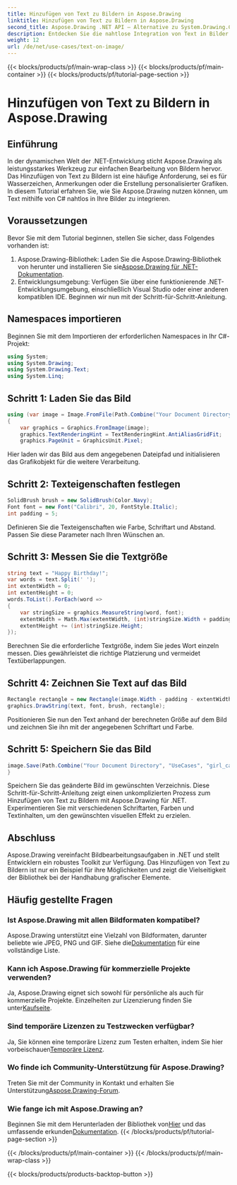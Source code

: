 ```yaml
---
title: Hinzufügen von Text zu Bildern in Aspose.Drawing
linktitle: Hinzufügen von Text zu Bildern in Aspose.Drawing
second_title: Aspose.Drawing .NET API – Alternative zu System.Drawing.Common
description: Entdecken Sie die nahtlose Integration von Text in Bilder mit Aspose.Drawing für .NET. Befolgen Sie unsere Schritt-für-Schritt-Anleitung für eine mühelose Bildbearbeitung. Jetzt downloaden!
weight: 12
url: /de/net/use-cases/text-on-image/
---
```


{{< blocks/products/pf/main-wrap-class >}}
{{< blocks/products/pf/main-container >}}
{{< blocks/products/pf/tutorial-page-section >}}

# Hinzufügen von Text zu Bildern in Aspose.Drawing

## Einführung
In der dynamischen Welt der .NET-Entwicklung sticht Aspose.Drawing als leistungsstarkes Werkzeug zur einfachen Bearbeitung von Bildern hervor. Das Hinzufügen von Text zu Bildern ist eine häufige Anforderung, sei es für Wasserzeichen, Anmerkungen oder die Erstellung personalisierter Grafiken. In diesem Tutorial erfahren Sie, wie Sie Aspose.Drawing nutzen können, um Text mithilfe von C# nahtlos in Ihre Bilder zu integrieren.
## Voraussetzungen
Bevor Sie mit dem Tutorial beginnen, stellen Sie sicher, dass Folgendes vorhanden ist:
1.  Aspose.Drawing-Bibliothek: Laden Sie die Aspose.Drawing-Bibliothek von herunter und installieren Sie sie[Aspose.Drawing für .NET-Dokumentation](https://reference.aspose.com/drawing/net/).
2. Entwicklungsumgebung: Verfügen Sie über eine funktionierende .NET-Entwicklungsumgebung, einschließlich Visual Studio oder einer anderen kompatiblen IDE.
Beginnen wir nun mit der Schritt-für-Schritt-Anleitung.
## Namespaces importieren
Beginnen Sie mit dem Importieren der erforderlichen Namespaces in Ihr C#-Projekt:
```csharp
using System;
using System.Drawing;
using System.Drawing.Text;
using System.Linq;
```
## Schritt 1: Laden Sie das Bild
```csharp
using (var image = Image.FromFile(Path.Combine("Your Document Directory", "UseCases", "girl.jpg")))
{
    var graphics = Graphics.FromImage(image);
    graphics.TextRenderingHint = TextRenderingHint.AntiAliasGridFit;
    graphics.PageUnit = GraphicsUnit.Pixel;
```
Hier laden wir das Bild aus dem angegebenen Dateipfad und initialisieren das Grafikobjekt für die weitere Verarbeitung.
## Schritt 2: Texteigenschaften festlegen
```csharp
SolidBrush brush = new SolidBrush(Color.Navy);
Font font = new Font("Calibri", 20, FontStyle.Italic);
int padding = 5;
```
Definieren Sie die Texteigenschaften wie Farbe, Schriftart und Abstand. Passen Sie diese Parameter nach Ihren Wünschen an.
## Schritt 3: Messen Sie die Textgröße
```csharp
string text = "Happy Birthday!";
var words = text.Split(' ');
int extentWidth = 0;
int extentHeight = 0;
words.ToList().ForEach(word =>
{
    var stringSize = graphics.MeasureString(word, font);
    extentWidth = Math.Max(extentWidth, (int)stringSize.Width + padding);
    extentHeight += (int)stringSize.Height;
});
```
Berechnen Sie die erforderliche Textgröße, indem Sie jedes Wort einzeln messen. Dies gewährleistet die richtige Platzierung und vermeidet Textüberlappungen.
## Schritt 4: Zeichnen Sie Text auf das Bild
```csharp
Rectangle rectangle = new Rectangle(image.Width - padding - extentWidth, image.Height - padding - extentHeight, extentWidth, extentHeight);
graphics.DrawString(text, font, brush, rectangle);
```
Positionieren Sie nun den Text anhand der berechneten Größe auf dem Bild und zeichnen Sie ihn mit der angegebenen Schriftart und Farbe.
## Schritt 5: Speichern Sie das Bild
```csharp
image.Save(Path.Combine("Your Document Directory", "UseCases", "girl_card_out.jpg"));
}
```
Speichern Sie das geänderte Bild im gewünschten Verzeichnis.
Diese Schritt-für-Schritt-Anleitung zeigt einen unkomplizierten Prozess zum Hinzufügen von Text zu Bildern mit Aspose.Drawing für .NET. Experimentieren Sie mit verschiedenen Schriftarten, Farben und Textinhalten, um den gewünschten visuellen Effekt zu erzielen.
## Abschluss
Aspose.Drawing vereinfacht Bildbearbeitungsaufgaben in .NET und stellt Entwicklern ein robustes Toolkit zur Verfügung. Das Hinzufügen von Text zu Bildern ist nur ein Beispiel für ihre Möglichkeiten und zeigt die Vielseitigkeit der Bibliothek bei der Handhabung grafischer Elemente.
## Häufig gestellte Fragen
### Ist Aspose.Drawing mit allen Bildformaten kompatibel?
 Aspose.Drawing unterstützt eine Vielzahl von Bildformaten, darunter beliebte wie JPEG, PNG und GIF. Siehe die[Dokumentation](https://reference.aspose.com/drawing/net/) für eine vollständige Liste.
### Kann ich Aspose.Drawing für kommerzielle Projekte verwenden?
Ja, Aspose.Drawing eignet sich sowohl für persönliche als auch für kommerzielle Projekte. Einzelheiten zur Lizenzierung finden Sie unter[Kaufseite](https://purchase.aspose.com/buy).
### Sind temporäre Lizenzen zu Testzwecken verfügbar?
 Ja, Sie können eine temporäre Lizenz zum Testen erhalten, indem Sie hier vorbeischauen[Temporäre Lizenz](https://purchase.aspose.com/temporary-license/).
### Wo finde ich Community-Unterstützung für Aspose.Drawing?
 Treten Sie mit der Community in Kontakt und erhalten Sie Unterstützung[Aspose.Drawing-Forum](https://forum.aspose.com/c/diagram/17).
### Wie fange ich mit Aspose.Drawing an?
 Beginnen Sie mit dem Herunterladen der Bibliothek von[Hier](https://releases.aspose.com/drawing/net/) und das umfassende erkunden[Dokumentation](https://reference.aspose.com/drawing/net/).
{{< /blocks/products/pf/tutorial-page-section >}}

{{< /blocks/products/pf/main-container >}}
{{< /blocks/products/pf/main-wrap-class >}}

{{< blocks/products/products-backtop-button >}}
